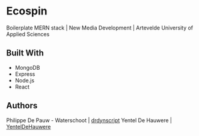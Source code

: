 # Ecospin
Boilerplate MERN stack | New Media Development | Artevelde University of Applied Sciences

## Built With

- MongoDB
- Express
- Node.js
- React

## Authors

Philippe De Pauw - Waterschoot | [drdynscript](https://github.com/drdynscript)
Yentel De Hauwere | [YentelDeHauwere](https://github.com/YentelDeHauwere)
